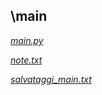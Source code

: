 ## **\main**
    
_[main.py](https://github.com/tonnocotto/Text-Advenutre/blob/main/main/main.py)_

_[note.txt](https://github.com/tonnocotto/Text-Advenutre/blob/main/main/note.txt)_

_[salvataggi_main.txt](https://github.com/tonnocotto/Text-Advenutre/blob/main/main/salvataggi_main.txt)_
